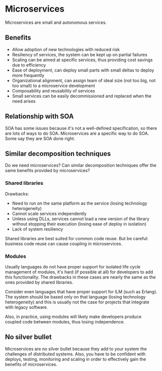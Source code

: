 # Microservices

Microservices are small and autonomous services.

## Benefits

- Allow adoption of new technologies with reduced risk
- Resiliency of services, the system can be kept up on partial failures
- Scaling can be aimed at specific services, thus providing cost savings due to efficiency
- Ease of deployment, can deploy small parts with small deltas to deploy more frequently
- Organizational alignment, can assign team of ideal size (not too big, not too small) to a microservice development
- Composability and reusability of services
- Small services can be easily decommissioned and replaced when the need arises

## Relationship with SOA

SOA has some issues because it's not a well-defined specification, so there are lots of ways to do SOA. Microservices are a specific way to do SOA. Some say they are SOA done right.

## Similar decomposition techniques

Do we need microservices? Can similar decomposition techniques offer the same benefits provided by microservices?

### Shared libraries

Drawbacks:

- Need to run on the same platform as the service (losing technology heterogeneity)
- Cannot scale services independently
- Unless using DLLs, services cannot load a new version of the library without stopping their execution (losing ease of deploy in isolation)
- Lack of system resiliency

Shared libraries are best suited for common code reuse. But be careful: business code reuse can cause coupling in microservices.

### Modules

Usually languages do not have proper support for isolated life cycle management of modules, it's hard (if possible at all) for developers to add this functionality.
The drawbacks in these cases are nearly the same as the ones provided by shared libraries.

Consider even languages that have proper support for ILM (such as Erlang). The system should be based only on that language (losing technology heterogeneity) and this is usually not the case for projects that integrate with legacy software.

Also, in practice, using modules will likely make developers produce coupled code between modules, thus losing independence.

## No silver bullet

Microservices are no silver bullet because they add to your system the challenges of distributed systems. Also, you have to be confident with deploys, testing, monitoring and scaling in order to effectively gain the benefits of microservices.